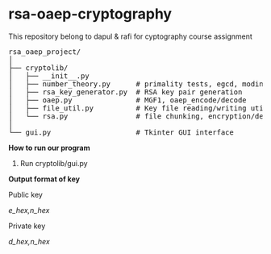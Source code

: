 # rsa-oaep-cryptography

This repository belong to dapul &amp; rafi for cyptography course assignment

<pre>
rsa_oaep_project/
│
├── cryptolib/
│   ├── __init__.py
│   ├── number_theory.py      # primality tests, egcd, modinv
│   ├── rsa_key_generator.py  # RSA key pair generation
│   ├── oaep.py               # MGF1, oaep_encode/decode
│   ├── file_util.py          # Key file reading/writing utilities
│   └── rsa.py                # file chunking, encryption/decryption operations
│
└── gui.py                    # Tkinter GUI interface
</pre>

**How to run our program**

1. Run cryptolib/gui.py

**Output format of key**

Public key

*e_hex,n_hex*

Private key

*d_hex,n_hex*
